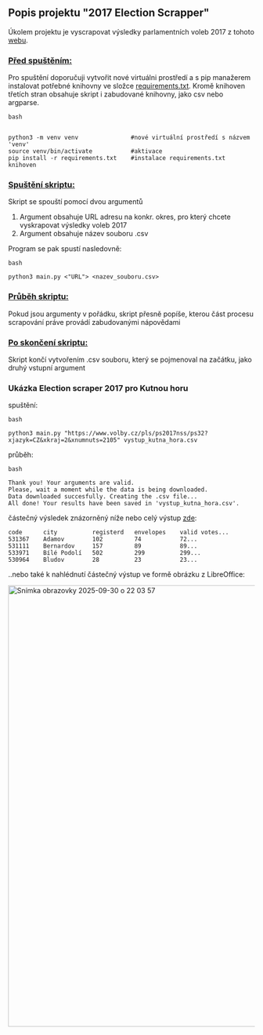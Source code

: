 ## **Popis projektu "2017 Election Scrapper"** 
Úkolem projektu je vyscrapovat výsledky parlamentních voleb 2017 z tohoto [webu](https://www.volby.cz/pls/ps2017nss/ps3?xjazyk=CZ).

### <ins>Před spuštěním:</ins> 
Pro spuštění doporučuji vytvořit nové virtuálni prostředí a s pip manažerem instalovat potřebné knihovny ve složce [requirements.txt](https://github.com/martiina9/Project3/blob/main/requirements.txt). Kromě knihoven třetích stran obsahuje skript i zabudované knihovny, jako csv nebo argparse. 

```
bash


python3 -m venv venv               #nové virtuální prostředí s názvem 'venv' 
source venv/bin/activate           #aktivace 
pip install -r requirements.txt    #instalace requirements.txt knihoven
```
### <ins>Spuštění skriptu:</ins>
Skript se spouští pomocí dvou argumentů <br>

1. Argument obsahuje URL adresu na konkr. okres, pro který chcete vyskrapovat výsledky voleb 2017
2. Argument obsahuje název souboru .csv  

Program se pak spustí nasledovně:
```
bash

python3 main.py <"URL"> <nazev_souboru.csv>
```

### <ins>Průběh skriptu:</ins>
Pokud jsou argumenty v pořádku, skript přesně popíše, kterou část procesu scrapování práve provádí zabudovanými nápovědami 
  
### <ins>Po skončení skriptu:</ins>
Skript končí vytvořením .csv souboru, který se pojmenoval na začátku, jako druhý vstupní argument

### Ukázka Election scraper 2017 pro Kutnou horu
spuštění:
```
bash

python3 main.py "https://www.volby.cz/pls/ps2017nss/ps32?xjazyk=CZ&xkraj=2&xnumnuts=2105" vystup_kutna_hora.csv

```

průběh:
```
bash

Thank you! Your arguments are valid.
Please, wait a moment while the data is being downloaded.
Data downloaded succesfully. Creating the .csv file...
All done! Your results have been saved in 'vystup_kutna_hora.csv'.
```

částečný výsledek znázorněný níže nebo celý výstup [zde](https://github.com/martiina9/Project3/blob/main/vystup_kutna_hora.csv): 
```
code	  city	        registerd   envelopes    valid votes... 
531367	  Adamov	    102	        74	         72...
531111	  Bernardov	    157	        89	         89...
533971	  Bílé Podolí	502	        299	         299...
530964	  Bludov	    28	        23	         23...
```


..nebo také k nahlédnutí částečný výstup ve formě obrázku z LibreOffice:

 <img width="1440" height="900" alt="Snímka obrazovky 2025-09-30 o 22 03 57" src="https://github.com/user-attachments/assets/17052087-4c1d-48ef-8e5a-7afb1b936789" />





